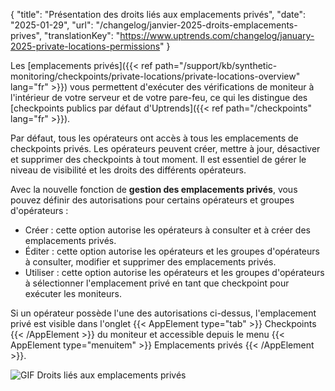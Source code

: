 {
"title": "Présentation des droits liés aux emplacements privés",
"date": "2025-01-29",
"url": "/changelog/janvier-2025-droits-emplacements-prives",
"translationKey": "https://www.uptrends.com/changelog/january-2025-private-locations-permissions"
}

Les [emplacements privés]({{< ref path="/support/kb/synthetic-monitoring/checkpoints/private-locations/private-locations-overview" lang="fr" >}}) vous permettent d'exécuter des vérifications de moniteur à l'intérieur de votre serveur et de votre pare-feu, ce qui les distingue des [checkpoints publics par défaut d'Uptrends]({{< ref path="/checkpoints" lang="fr" >}}).

Par défaut, tous les opérateurs ont accès à tous les emplacements de checkpoints privés. Les opérateurs peuvent créer, mettre à jour, désactiver et supprimer des checkpoints à tout moment. Il est essentiel de gérer le niveau de visibilité et les droits des différents opérateurs.

Avec la nouvelle fonction de **gestion des emplacements privés**, vous pouvez définir des autorisations pour certains opérateurs et groupes d'opérateurs :

- Créer : cette option autorise les opérateurs à consulter et à créer des emplacements privés.
- Éditer : cette option autorise les opérateurs et les groupes d'opérateurs à consulter, modifier et supprimer des emplacements privés.
- Utiliser : cette option autorise les opérateurs et les groupes d'opérateurs à sélectionner l'emplacement privé en tant que checkpoint pour exécuter les moniteurs.

Si un opérateur possède l'une des autorisations ci-dessus, l'emplacement privé est visible dans l'onglet {{< AppElement type="tab" >}} Checkpoints {{< /AppElement >}} du moniteur et accessible depuis le menu {{< AppElement type="menuitem" >}} Emplacements privés {{< /AppElement >}}.

![GIF Droits liés aux emplacements privés](/img/content/gif-private-locations-permissions.gif)